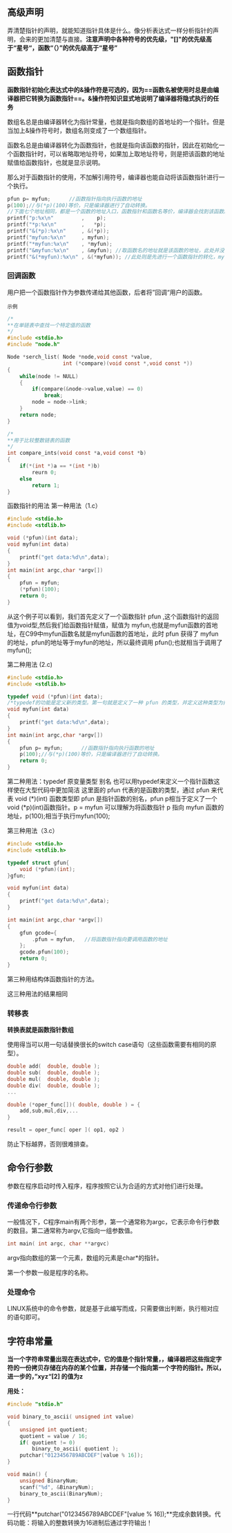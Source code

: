 ## 高级声明

​	弄清楚指针的声明，就能知道指针具体是什么。像分析表达式一样分析指针的声明，会来的更加清楚与直接。**注意声明中各种符号的优先级，"[]"的优先级高于“星号“，函数“（）”的优先级高于“星号”**

## 函数指针

**函数指针初始化表达式中的&操作符是可选的，因为==函数名被使用时总是由编译器把它转换为函数指针==。&操作符知识显式地说明了编译器将隐式执行的任务**

数组名总是由编译器转化为指针常量，也就是指向数组的首地址的一个指针。但是当加上&操作符号时，数组名则变成了一个数组指针。

函数名总是由编译器转化为函数指针，也就是指向该函数的指针，因此在初始化一个函数指针时，可以省略取地址符号，如果加上取地址符号，则是把该函数的地址赋值给函数指针，也就是显示说明。

那么对于函数指针的使用，不加解引用符号，编译器也能自动将该函数指针进行一个执行。

```c
pfun p= myfun;      //函数指针指向执行函数的地址
p(100);//与(*p)(100)等价，只是编译器进行了自动转换。
//下面七个地址相同，都是一个函数的地址入口，函数指针和函数名等价，编译器会找到该函数的地址，并且执行
printf("p:%x\n"         ,    p);
printf("*p:%x\n"        ,   *p);
printf("&(*p):%x\n"     , &(*p));
printf("myfun:%x\n"     , myfun); 
printf("*myfun:%x\n"    , *myfun);
printf("&myfun:%x\n"    , &myfun); //取函数名的地址就是该函数的地址，此处并没有进行函数指针转化
printf("&(*myfun):%x\n" , &(*myfun)); //此处则是先进行一个函数指针的转化，myfun为一个函数指针，*（myfun）为该指针的内容，也就是函数地址，对函数地址再取地址也是一个函数地址
```

### 回调函数

用户把一个函数指针作为参数传递给其他函数，后者将”回调“用户的函数。

`示例`

```c
/*
**在单链表中查找一个特定值的函数
*/
#include <stdio.h>
#include "node.h"

Node *serch_list( Node *node,void const *value,
                  int (*compare)(void const *,void const *))
{
    while(node != NULL)
    {
        if(compare(&node->value,value) == 0)
            break;
        node = node->link;
    }
    return node;
}

/*
**用于比较整数链表的函数
*/
int compare_ints(void const *a,void const *b)
{
    if(*(int *)a == *(int *)b)
        reurn 0;
    else 
        return 1;
}
```

函数指针的用法
第一种用法（1.c）

```c
#include <stdio.h>
#include <stdlib.h>

void (*pfun)(int data);
void myfun(int data)
{
	printf("get data:%d\n",data);
}
int main(int argc,char *argv[])
{
	pfun = myfun;
	(*pfun)(100);
	return 0;
}
```


从这个例子可以看到，我们首先定义了一个函数指针 pfun ,这个函数指针的返回值为void型,然后我们给函数指针赋值，赋值为 myfun,也就是myfun函数的首地址，在C99中myfun函数名就是myfun函数的首地址，此时 pfun 获得了 myfun 的地址，pfun的地址等于myfun的地址，所以最终调用 pfun();也就相当于调用了 myfun();

第二种用法 (2.c)

```c
#include <stdio.h>
#include <stdlib.h>

typedef void (*pfun)(int data);
/*typedef的功能是定义新的类型。第一句就是定义了一种 pfun 的类型，并定义这种类型为指向某种函数的指针，这种函数以一个 int 为参数并返回 void 类型。*/
void myfun(int data)
{
	printf("get data:%d\n",data);
}
int main(int argc,char *argv[])
{
	pfun p= myfun;      //函数指针指向执行函数的地址
	p(100);//与(*p)(100)等价，只是编译器进行了自动转换。
	return 0;
}

```

第二种用法：typedef 原变量类型 别名
也可以用typedef来定义一个指针函数这样使在大型代码中更加简洁
这里面的 pfun 代表的是函数的类型，通过 pfun 来代表 void (*)(int) 函数类型即 pfun 是指针函数的别名，pfun p相当于定义了一个
void (*p)(int)函数指针。p = myfun 可以理解为将函数指针 p 指向 myfun 函数的地址，p(100);相当于执行myfun(100);

第三种用法（3.c）

```c
#include <stdio.h>
#include <stdlib.h>

typedef struct gfun{
	void (*pfun)(int);	
}gfun;

void myfun(int data)
{
	printf("get data:%d\n",data);
}

int main(int argc,char *argv[])
{
	gfun gcode={
		.pfun = myfun,   //将函数指针指向要调用函数的地址
	};
	gcode.pfun(100);
	return 0;
} 
```


第三种用结构体函数指针的方法。

这三种用法的结果相同

### 转移表

**转换表就是函数指针数组**

使用得当可以用一句话替换很长的switch case语句（这些函数需要有相同的原型）。

```c
double add(  double, double );
double sub(  double, double );
double mul(  double, double );
double div(  double, double );
...

double (*oper_func[])( double, double ) = {
    add,sub,mul,div,...
}

result = oper_func[ oper ]( op1, op2 )
```

防止下标越界，否则很难排查。



## 命令行参数

参数在程序启动时传入程序，程序按照它认为合适的方式对他们进行处理。

### 传递命令行参数

一般情况下，C程序main有两个形参，第一个通常称为argc，它表示命令行参数的数目。第二通常称为argv,它指向一组参数值。

```c
int main( int argc, char **argvc)
```

argv指向数组的第一个元素，数组的元素是char*的指针。

第一个参数一般是程序的名称。

### 处理命令

LINUX系统中的命令参数，就是基于此编写而成，只需要做出判断，执行相对应的语句即可。



## 字符串常量

**当一个字符串常量出现在表达式中，它的值是个指针常量，，编译器把这些指定字符的一份拷贝存储在内存的某个位置，并存储一个指向第一个字符的指针。所以，进一步的，”xyz“[2]  的值为z**



**用处：**

```c
#include "stdio.h"

void binary_to_ascii( unsigned int value)
{
    unsigned int quotient;
    quotient = value / 16;
    if( quotient != 0)
        binary_to_ascii( quotient );
	putchar("0123456789ABCDEF"[value % 16]);
}

void main() {
    unsigned BinaryNum;
    scanf("%d", &BinaryNum);
    binary_to_ascii(BinaryNum);
}
```

一行代码**putchar("0123456789ABCDEF"[value % 16]);**完成余数转换。代码功能：将输入的整数转换为16进制后通过字符输出！